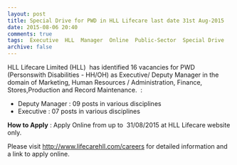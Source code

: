 ```yaml
---
layout: post
title: Special Drive for PWD in HLL Lifecare last date 31st Aug-2015   
date: 2015-08-06 20:40
comments: true
tags:  Executive  HLL  Manager  Online  Public-Sector  Special Drive 
archive: false
---
```

HLL Lifecare Limited (HLL)  has identified 16 vacancies for PWD (Personswith Disabilities - HH/OH) as Executive/ Deputy Manager in the domain of Marketing, Human Resources / Administration, Finance, Stores,Production and Record Maintenance.  : 


- Deputy Manager : 09 posts in various disciplines   
- Executive : 07 posts in various disciplines 


 
**How to Apply** : Apply Online from up to  31/08/2015 at HLL Lifecare website only.

Please visit <http://www.lifecarehll.com/careers> for detailed information and a link to apply online.





